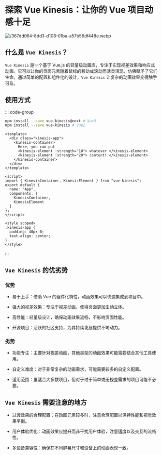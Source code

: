 # 探索 Vue Kinesis：让你的 Vue 项目动感十足

<article-info/>

<link-tag :linkList="[{ linkType: 'git', linkText:'Vue Kinesis',linkUrl:'https://github.com/amineyarman/vue-kinesis'},{ linkText:'Vue Kinesis 官网',linkUrl:'https://aminerman.com/kinesis/#/'}]" />

![/367dd064-8dd3-d108-01ba-a57b56df448e.webp](/367dd064-8dd3-d108-01ba-a57b56df448e.webp)

## 什么是 `Vue Kinesis`？

`Vue Kinesis` 是一个基于 Vue.js 的轻量级动画库，专注于实现视差效果和响应式动画。它可以让你的页面元素随着鼠标的移动或滚动而活灵活现，仿佛赋予了它们生命。通过简单的配置和组件化的设计，`Vue Kinesis` 让复杂的动画效果变得触手可及。

## 使用方式

::: code-group

```bash [npm 安装]
npm install --save vue-kinesis@next # Vue3
npm install --save vue-kinesis # Vue2
```

```vue [vue 中使用]
<template>
  <div class="kinesis-app">
    <kinesis-container>
      Here, you can put
      <kinesis-element :strength="10"> whatever </kinesis-element>
      <kinesis-element :strength="20"> content! </kinesis-element>
    </kinesis-container>
  </div>
</template>

<script>
import { KinesisContainer, KinesisElement } from "vue-kinesis";
export default {
  name: "App",
  components: {
    KinesisContainer,
    KinesisElement
  }
};
</script>

<style scoped>
.kinesis-app {
  padding: 40px 0;
  text-align: center;
}
</style>
```

:::

## `Vue Kinesis` 的优劣势

### 优势

- <imp-text-danger>易于上手</imp-text-danger>：借助 Vue 的组件化特性，动画效果可以快速集成到项目中。

- <imp-text-danger>强大的视差效果</imp-text-danger>：专注于视差动画，使得页面更加生动立体。

- <imp-text-danger>高性能</imp-text-danger>：轻量级设计，确保动画效果流畅，不影响页面性能。

- <imp-text-danger>开源项目</imp-text-danger>：活跃的社区支持，为其持续发展提供不竭动力。

### 劣势

- <imp-text-danger>功能专注</imp-text-danger>：主要针对视差动画，其他类型的动画效果可能需要结合其他工具使用。

- <imp-text-danger>自定义难度</imp-text-danger>：对于非常复杂的动画需求，可能需要较多的自定义配置。

- <imp-text-danger>适用范围</imp-text-danger>：虽适合大多数项目，但对于过于简单或无视差需求的项目可能不必要。

## `Vue Kinesis` 需要注意的地方

- <imp-text-danger>过渡效果的合理配置</imp-text-danger>：在动画元素较多时，注意合理配置以保持性能和视觉效果平衡。

- <imp-text-danger>用户体验优化</imp-text-danger>：动画效果应提升而非干扰用户体验，注意适度以及交互的流畅性。

- <imp-text-danger>多设备兼容性</imp-text-danger>：确保在不同屏幕尺寸和设备上的动画表现一致。
